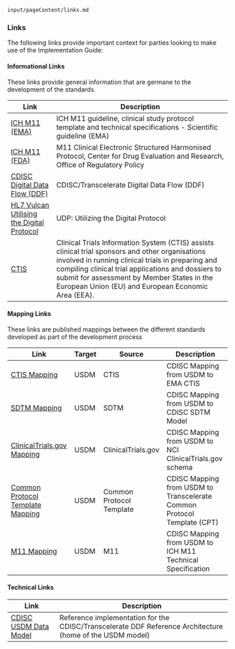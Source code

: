 `input/pageContent/links.md`

### Links

The following links provide important context for parties looking to make use of the Implementation Guide:

#### Informational Links

These links provide general information that are germane to the development of the standards.

| Link              | Description              |
| ----------------- | ------------------------ |
| [ICH M11 (EMA)](https://www.ema.europa.eu/en/ich-m11-guideline-clinical-study-protocol-template-technical-specifications-scientific-guideline) | ICH M11 guideline, clinical study protocol template and technical specifications - Scientific guideline (EMA)   | 
| [ICH M11 (FDA)](https://www.fda.gov/regulatory-information/search-fda-guidance-documents/m11-clinical-electronic-structured-harmonised-protocol) | M11 Clinical Electronic Structured Harmonised Protocol, Center for Drug Evaluation and Research, Office of Regulatory Policy |
| [CDISC Digital Data Flow (DDF)](https://www.cdisc.org/ddf) | CDISC/Transcelerate Digital Data Flow (DDF) |
| [HL7 Vulcan Utilising the Digital Protocol](https://www.hl7vulcan.org/udp-project) | UDP: Utilizing the Digital Protocol |
| [CTIS](https://euclinicaltrials.eu/ctis-for-sponsors/) | Clinical Trials Information System (CTIS) assists clinical trial sponsors and other organisations involved in running clinical trials in preparing and compiling clinical trial applications and dossiers to submit for assessment by Member States in the European Union (EU) and European Economic Area (EEA). |

#### Mapping Links

These links are published mappings between the different standards developed as part of the development process

| Link | Target | Source | Description |
| -------------- | -------------- | -------------- | -------------- |
| [CTIS Mapping](https://github.com/cdisc-org/DDF-RA/blob/main/Documents/Mappings/ctis_mapping.xlsx) | USDM | CTIS | CDISC Mapping from USDM to EMA CTIS |
| [SDTM Mapping](https://github.com/cdisc-org/DDF-RA/blob/main/Documents/Mappings/sdtm_mapping.xlsx) | USDM | SDTM | CDISC Mapping from USDM to CDISC SDTM Model |
| [ClinicalTrials.gov Mapping](https://github.com/cdisc-org/DDF-RA/blob/main/Documents/Mappings/ct-gov_mapping.xlsx) | USDM | ClinicalTrials.gov | CDISC Mapping from USDM to NCI ClinicalTrials.gov schema |
| [Common Protocol Template Mapping](https://github.com/cdisc-org/DDF-RA/blob/main/Documents/Mappings/cpt_mapping.xlsx) | USDM | Common Protocol Template | CDISC Mapping from USDM to Transcelerate Common Protocol Template (CPT) |
| [M11 Mapping](https://github.com/cdisc-org/DDF-RA/blob/main/Documents/Mappings/m11_mapping.xlsx) | USDM | M11 | CDISC Mapping from USDM to ICH M11 Technical Specification |

#### Technical Links

| Link              | Description              |
| ----------------- | ------------------------ |
| [CDISC USDM Data Model](https://github.com/cdisc-org/DDF-RA) | Reference implementation for the CDISC/Transcelerate DDF Reference Architecture (home of the USDM model) |
